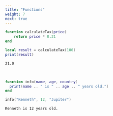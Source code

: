 ```yaml
---
title: "Functions"
weight: 7
next: true
---
```


```lua
function calculateTax(price)
    return price * 0.21
end

local result = calculateTax(100)
print(result)
```

```txt {.fs90 .output}
21.0
```

<br>

```lua
function info(name, age, country)
  print(name .. " is " .. age .. " years old.")
end

info("Kenneth", 12, "Jupiter")
```

```txt {.fs90 .output}
Kenneth is 12 years old.
```
